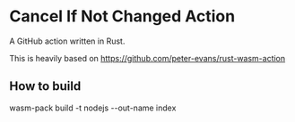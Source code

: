 # Cancel If Not Changed Action

A GitHub action written in Rust.

This is heavily based on https://github.com/peter-evans/rust-wasm-action

## How to build

wasm-pack build -t nodejs --out-name index

